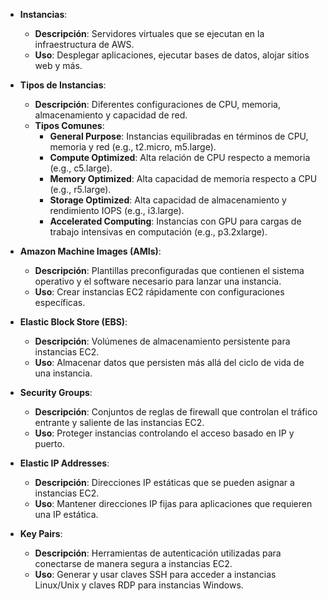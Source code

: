 - **Instancias**:
    - **Descripción**: Servidores virtuales que se ejecutan en la infraestructura de AWS.
    - **Uso**: Desplegar aplicaciones, ejecutar bases de datos, alojar sitios web y más.

- **Tipos de Instancias**:
    - **Descripción**: Diferentes configuraciones de CPU, memoria, almacenamiento y capacidad de red.
    - **Tipos Comunes**:
        - **General Purpose**: Instancias equilibradas en términos de CPU, memoria y red (e.g., t2.micro, m5.large).
        - **Compute Optimized**: Alta relación de CPU respecto a memoria (e.g., c5.large).
        - **Memory Optimized**: Alta capacidad de memoria respecto a CPU (e.g., r5.large).
        - **Storage Optimized**: Alta capacidad de almacenamiento y rendimiento IOPS (e.g., i3.large).
        - **Accelerated Computing**: Instancias con GPU para cargas de trabajo intensivas en computación (e.g., p3.2xlarge).

- **Amazon Machine Images (AMIs)**:
    - **Descripción**: Plantillas preconfiguradas que contienen el sistema operativo y el software necesario para lanzar una instancia.
    - **Uso**: Crear instancias EC2 rápidamente con configuraciones específicas.

- **Elastic Block Store (EBS)**:
    - **Descripción**: Volúmenes de almacenamiento persistente para instancias EC2.
    - **Uso**: Almacenar datos que persisten más allá del ciclo de vida de una instancia.

- **Security Groups**:
    - **Descripción**: Conjuntos de reglas de firewall que controlan el tráfico entrante y saliente de las instancias EC2.
    - **Uso**: Proteger instancias controlando el acceso basado en IP y puerto.

- **Elastic IP Addresses**:
    - **Descripción**: Direcciones IP estáticas que se pueden asignar a instancias EC2.
    - **Uso**: Mantener direcciones IP fijas para aplicaciones que requieren una IP estática.

- **Key Pairs**:
    - **Descripción**: Herramientas de autenticación utilizadas para conectarse de manera segura a instancias EC2.
    - **Uso**: Generar y usar claves SSH para acceder a instancias Linux/Unix y claves RDP para instancias Windows.
